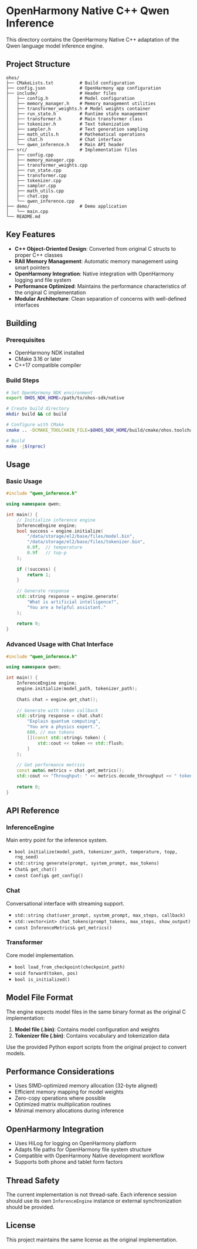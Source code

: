 # OpenHarmony Native C++ Qwen Inference

This directory contains the OpenHarmony Native C++ adaptation of the Qwen language model inference engine.

## Project Structure

```
ohos/
├── CMakeLists.txt          # Build configuration
├── config.json             # OpenHarmony app configuration
├── include/                # Header files
│   ├── config.h            # Model configuration
│   ├── memory_manager.h    # Memory management utilities
│   ├── transformer_weights.h # Model weights container
│   ├── run_state.h         # Runtime state management
│   ├── transformer.h       # Main transformer class
│   ├── tokenizer.h         # Text tokenization
│   ├── sampler.h           # Text generation sampling
│   ├── math_utils.h        # Mathematical operations
│   ├── chat.h              # Chat interface
│   └── qwen_inference.h    # Main API header
├── src/                    # Implementation files
│   ├── config.cpp
│   ├── memory_manager.cpp
│   ├── transformer_weights.cpp
│   ├── run_state.cpp
│   ├── transformer.cpp
│   ├── tokenizer.cpp
│   ├── sampler.cpp
│   ├── math_utils.cpp
│   ├── chat.cpp
│   └── qwen_inference.cpp
├── demo/                   # Demo application
│   └── main.cpp
└── README.md
```

## Key Features

- **C++ Object-Oriented Design**: Converted from original C structs to proper C++ classes
- **RAII Memory Management**: Automatic memory management using smart pointers
- **OpenHarmony Integration**: Native integration with OpenHarmony logging and file system
- **Performance Optimized**: Maintains the performance characteristics of the original C implementation
- **Modular Architecture**: Clean separation of concerns with well-defined interfaces

## Building

### Prerequisites

- OpenHarmony NDK installed
- CMake 3.16 or later
- C++17 compatible compiler

### Build Steps

```bash
# Set OpenHarmony NDK environment
export OHOS_NDK_HOME=/path/to/ohos-sdk/native

# Create build directory
mkdir build && cd build

# Configure with CMake
cmake .. -DCMAKE_TOOLCHAIN_FILE=$OHOS_NDK_HOME/build/cmake/ohos.toolchain.cmake

# Build
make -j$(nproc)
```

## Usage

### Basic Usage

```cpp
#include "qwen_inference.h"

using namespace qwen;

int main() {
    // Initialize inference engine
    InferenceEngine engine;
    bool success = engine.initialize(
        "/data/storage/el2/base/files/model.bin",
        "/data/storage/el2/base/files/tokenizer.bin",
        0.0f,  // temperature
        0.9f   // top-p
    );
    
    if (!success) {
        return 1;
    }
    
    // Generate response
    std::string response = engine.generate(
        "What is artificial intelligence?",
        "You are a helpful assistant."
    );
    
    return 0;
}
```

### Advanced Usage with Chat Interface

```cpp
#include "qwen_inference.h"

using namespace qwen;

int main() {
    InferenceEngine engine;
    engine.initialize(model_path, tokenizer_path);
    
    Chat& chat = engine.get_chat();
    
    // Generate with token callback
    std::string response = chat.chat(
        "Explain quantum computing",
        "You are a physics expert.",
        600, // max tokens
        [](const std::string& token) {
            std::cout << token << std::flush;
        }
    );
    
    // Get performance metrics
    const auto& metrics = chat.get_metrics();
    std::cout << "Throughput: " << metrics.decode_throughput << " tokens/s\n";
    
    return 0;
}
```

## API Reference

### InferenceEngine

Main entry point for the inference system.

- `bool initialize(model_path, tokenizer_path, temperature, topp, rng_seed)`
- `std::string generate(prompt, system_prompt, max_tokens)`
- `Chat& get_chat()`
- `const Config& get_config()`

### Chat

Conversational interface with streaming support.

- `std::string chat(user_prompt, system_prompt, max_steps, callback)`
- `std::vector<int> chat_tokens(prompt_tokens, max_steps, show_output)`
- `const InferenceMetrics& get_metrics()`

### Transformer

Core model implementation.

- `bool load_from_checkpoint(checkpoint_path)`
- `void forward(token, pos)`
- `bool is_initialized()`

## Model File Format

The engine expects model files in the same binary format as the original C implementation:

1. **Model file (.bin)**: Contains model configuration and weights
2. **Tokenizer file (.bin)**: Contains vocabulary and tokenization data

Use the provided Python export scripts from the original project to convert models.

## Performance Considerations

- Uses SIMD-optimized memory allocation (32-byte aligned)
- Efficient memory mapping for model weights
- Zero-copy operations where possible
- Optimized matrix multiplication routines
- Minimal memory allocations during inference

## OpenHarmony Integration

- Uses HiLog for logging on OpenHarmony platform
- Adapts file paths for OpenHarmony file system structure
- Compatible with OpenHarmony Native development workflow
- Supports both phone and tablet form factors

## Thread Safety

The current implementation is not thread-safe. Each inference session should use its own `InferenceEngine` instance or external synchronization should be provided.

## License

This project maintains the same license as the original implementation.